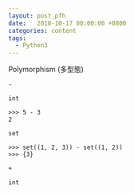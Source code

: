```yaml
---
layout: post_pfh
date:   2018-10-17 00:00:00 +0800
categories: content
tags:
  - Python3
---
```


Polymorphism (多型態)

`-`

`int`

```
>>> 5 - 3
2
```

`set`

```
>>> set((1, 2, 3)) - set((1, 2))
>>> {3}
```

`+`

`int`
